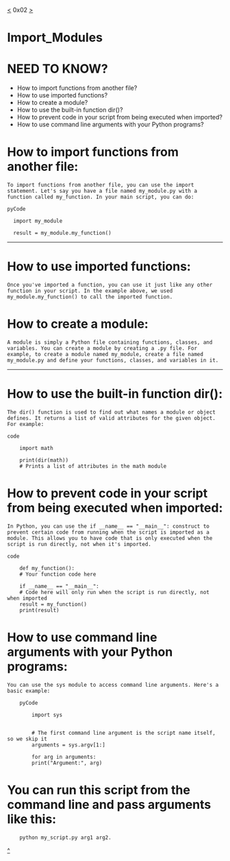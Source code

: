 [<](https://github.com/TheeKingZa/alx-higher_level_programming/tree/master/0x01-python-if_else_loops_functions/README.md) 0x02 [>](https://github.com/TheeKingZa/alx-higher_level_programming/tree/master/0x03-python-data_structures/README.md)
# Import_Modules

# NEED TO KNOW?
* How to import functions from another file?
* How to use imported functions?
* How to create a module?
* How to use the built-in function dir()?
* How to prevent code in your script from being executed when imported?
* How to use command line arguments with your Python programs?

# How to import functions from another file:
    To import functions from another file, you can use the import statement. Let's say you have a file named my_module.py with a function called my_function. In your main script, you can do:

    pyCode

      import my_module

      result = my_module.my_function()

-----------------------------------------------
# How to use imported functions:
    Once you've imported a function, you can use it just like any other function in your script. In the example above, we used my_module.my_function() to call the imported function.

# How to create a module:
    A module is simply a Python file containing functions, classes, and variables. You can create a module by creating a .py file. For example, to create a module named my_module, create a file named my_module.py and define your functions, classes, and variables in it.

----------------------------------------------
# How to use the built-in function dir():
    The dir() function is used to find out what names a module or object defines. It returns a list of valid attributes for the given object. For example:

    code

        import math

        print(dir(math))
        # Prints a list of attributes in the math module

# How to prevent code in your script from being executed when imported:
    In Python, you can use the if __name__ == "__main__": construct to prevent certain code from running when the script is imported as a module. This allows you to have code that is only executed when the script is run directly, not when it's imported.

    code

        def my_function():
        # Your function code here

        if __name__ == "__main__":
        # Code here will only run when the script is run directly, not when imported
        result = my_function()
        print(result)

# How to use command line arguments with your Python programs:
    You can use the sys module to access command line arguments. Here's a basic example:

        pyCode

            import sys


            # The first command line argument is the script name itself, so we skip it
            arguments = sys.argv[1:]

            for arg in arguments:
            print("Argument:", arg)

# You can run this script from the command line and pass arguments like this:
        python my_script.py arg1 arg2.

[^](#Need-to-know)

